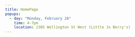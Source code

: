 ```yaml
---
title: HomePage
popups:
  - day: "Monday, February 28"
    time: 4-7pm
    location: 1305 Wellington St West (Little Jo Berry's)
---
```


